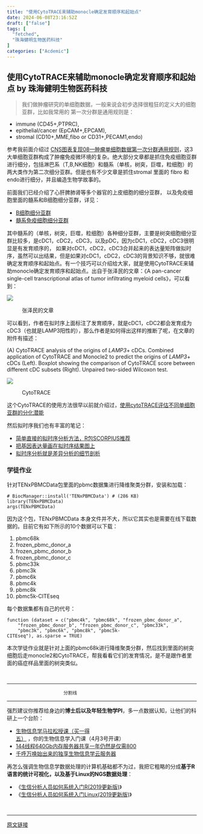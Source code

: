 ```yaml
---
title: "使用CytoTRACE来辅助monocle确定发育顺序和起始点"
date: 2024-06-08T23:16:52Z
draft: ["false"]
tags: [
  "fetched",
  "珠海健明生物医药科技"
]
categories: ["Acdemic"]
---
```

使用CytoTRACE来辅助monocle确定发育顺序和起始点 by 珠海健明生物医药科技
------
<div><section data-tool="mdnice编辑器" data-website="https://www.mdnice.com"><blockquote data-tool="mdnice编辑器"><p>我们做肿瘤研究的单细胞数据，一般来说会初步选择很粗狂的定义大的细胞亚群，比如我常用的 第一次分群是通用规则是：</p></blockquote><ul data-tool="mdnice编辑器"><li><section>immune (CD45+,PTPRC),</section></li><li><section>epithelial/cancer (EpCAM+,EPCAM),</section></li><li><section>stromal (CD10+,MME,fibo or CD31+,PECAM1,endo)</section></li></ul><p data-tool="mdnice编辑器">参考我前面介绍过 <a href="https://mp.weixin.qq.com/s?__biz=MzI1Njk4ODE0MQ==&amp;mid=2247488940&amp;idx=1&amp;sn=1cc8a8a74715087939b9721c0881775d&amp;scene=21#wechat_redirect" data-linktype="2">CNS图表复现08—肿瘤单细胞数据第一次分群通用规则</a>，这3大单细胞亚群构成了肿瘤免疫微环境的复杂。绝大部分文章都是抓住免疫细胞亚群进行细分，包括淋巴系（T,B,NK细胞）和髓系（单核，树突，巨噬，粒细胞）的两大类作为第二次细分亚群。但是也有不少文章是抓住stromal 里面的 fibro 和endo进行细分，并且编造生物学故事的。</p><p data-tool="mdnice编辑器">前面我们已经介绍了心肝脾肺肾等多个器官的上皮细胞的细分亚群， 以及免疫细胞里面的髓系和B细胞细分亚群，详见：</p><ul data-tool="mdnice编辑器"><li><section><a href="https://mp.weixin.qq.com/s?__biz=MzI1Njk4ODE0MQ==&amp;mid=2247506948&amp;idx=1&amp;sn=025d7f91abfa1b68d7910c86cf709e43&amp;scene=21#wechat_redirect" data-linktype="2">B细胞细分亚群</a></section></li><li><section><a href="https://mp.weixin.qq.com/s?__biz=MzI1Njk4ODE0MQ==&amp;mid=2247506971&amp;idx=1&amp;sn=f0242285e2c827d922f938d9858d4ffe&amp;scene=21#wechat_redirect" data-linktype="2">髓系免疫细胞细分亚群</a></section></li></ul><p data-tool="mdnice编辑器">其中髓系的（单核，树突，巨噬，粒细胞）各种细分亚群，主要是树突细胞细分亚群比较多，是cDC1，cDC2，cDC3，以及pDC，因为cDC1，cDC2，cDC3很明显是有发育顺序的， 如果对cDC1，cDC2，cDC3合并起来的表达量矩阵做拟时序，虽然可以出结果，但是如果对cDC1，cDC2，cDC3的背景知识不够，就很难确定发育顺序和起始点。有一个技巧可以介绍给大家，就是使用CytoTRACE来辅助monocle确定发育顺序和起始点。出自于张泽民的文章：《A pan-cancer single-cell transcriptional atlas of tumor infiltrating myeloid cells》，可以看到：</p><p><img data-galleryid="" data-ratio="0.9898148148148148" data-s="300,640" data-src="https://mmbiz.qpic.cn/mmbiz_png/cZNhZQ6j4wxC2tZVnp0M9oJicUoDLGR4xI5uHic8sRGmFPP5cfxyk6x8IzzZ3u5ASic8jw1IoyVXFDmQuPedhqeng/640?wx_fmt=png" data-type="png" data-w="1080" src="https://mmbiz.qpic.cn/mmbiz_png/cZNhZQ6j4wxC2tZVnp0M9oJicUoDLGR4xI5uHic8sRGmFPP5cfxyk6x8IzzZ3u5ASic8jw1IoyVXFDmQuPedhqeng/640?wx_fmt=png"></p><figure data-tool="mdnice编辑器"><figcaption>张泽民的文章</figcaption></figure><p data-tool="mdnice编辑器">可以看到，作者在拟时序上面标注了发育顺序，就是cDC1，cDC2都会发育成为cDC3（也就是LAMP3阳性的），那么作者是如何得出这样的推断了呢，在文章的附件有描述：</p><p data-tool="mdnice编辑器">(A) CytoTRACE analysis of the origins of <em>LAMP3</em>+ cDCs. Combined application of CytoTRACE and Monocle2 to predict the origins of <em>LAMP3</em>+ cDCs (Left). Boxplot showing the comparison of CytoTRACE score between different cDC subsets (Right). Unpaired two-sided Wilcoxon test.</p><p><img data-galleryid="" data-ratio="0.675" data-s="300,640" data-src="https://mmbiz.qpic.cn/mmbiz_png/cZNhZQ6j4wxC2tZVnp0M9oJicUoDLGR4x1SDjoxGjNZYicFcc0icXLuF9Rhta0z7ffLibGoGcpNpCR9N3am4d3OOog/640?wx_fmt=png" data-type="png" data-w="1080" src="https://mmbiz.qpic.cn/mmbiz_png/cZNhZQ6j4wxC2tZVnp0M9oJicUoDLGR4x1SDjoxGjNZYicFcc0icXLuF9Rhta0z7ffLibGoGcpNpCR9N3am4d3OOog/640?wx_fmt=png"></p><figure data-tool="mdnice编辑器"><figcaption>CytoTRACE</figcaption></figure><p data-tool="mdnice编辑器">这个CytoTRACE的使用方法很早以前就介绍过，<a href="https://mp.weixin.qq.com/s?__biz=MzAxMDkxODM1Ng==&amp;mid=2247511866&amp;idx=1&amp;sn=3a41dcdb50cb5eb49c17106b1b9677cc&amp;chksm=9b4bef81ac3c66978945885e790ef085b0a0adb3c83f6eaca52ff28538d77b14c09f710213a8&amp;scene=21&amp;cur_album_id=1909628995961159685#wechat_redirect" data-linktype="2">使用cytoTRACE评估不同单细胞亚群的分化潜能</a></p><p data-tool="mdnice编辑器">然后拟时序我们也有丰富的笔记：</p><ul data-tool="mdnice编辑器"><li><section><a href="https://mp.weixin.qq.com/s?__biz=MzAxMDkxODM1Ng==&amp;mid=2247510987&amp;idx=2&amp;sn=e57f26a7f86e2101ea5ab65b52db1277&amp;chksm=9b4beb70ac3c6266af103e1d3735cdc067dfc2906595f106ee11f21c411f550422c3f4574d29&amp;scene=21&amp;cur_album_id=1909628995961159685#wechat_redirect" data-linktype="2">简单直接的拟时序分析方法，R包SCORPIUS推荐</a></section></li><li><section><a href="https://mp.weixin.qq.com/s?__biz=MzAxMDkxODM1Ng==&amp;mid=2247510054&amp;idx=1&amp;sn=4ad5a90afe5197c1c97f5d1cefdd7a70&amp;chksm=9b4be89dac3c618b07ee2c26247da0c608d54ba173ce0358af358a7c97eb46a7dc1024d0aad1&amp;scene=21&amp;cur_album_id=1909628995961159685#wechat_redirect" data-linktype="2">把基因表达量画在拟时序结果图上</a></section></li><li><section><a href="https://mp.weixin.qq.com/s?__biz=MzAxMDkxODM1Ng==&amp;mid=2247509858&amp;idx=2&amp;sn=476461cd7b7b77febf32b14884bb7b6d&amp;chksm=9b4be7d9ac3c6ecf89dfd9cb40e2f2d569837549583a5168f325695661ecd0c8a0fd78a09f30&amp;scene=21&amp;cur_album_id=1909628995961159685#wechat_redirect" data-linktype="2">拟时序分析就是差异分析的细节剖析</a></section></li></ul><h3 data-tool="mdnice编辑器"><span></span>学徒作业<span></span></h3><p data-tool="mdnice编辑器">针对TENxPBMCData包里面的pbmc数据集进行降维聚类分群，安装和加载：</p><pre data-tool="mdnice编辑器"><span></span><code><span># BiocManager::install('TENxPBMCData') # (286 KB)</span><br><span>library</span>(TENxPBMCData)<br>args(TENxPBMCData) <br></code></pre><p data-tool="mdnice编辑器">因为这个包，TENxPBMCData 本身文件并不大，所以它其实也是需要在线下载数据的。目前它有如下所示的10个数据可以下载：</p><ol data-tool="mdnice编辑器"><li><section>pbmc68k</section></li><li><section>frozen_pbmc_donor_a</section></li><li><section>frozen_pbmc_donor_b</section></li><li><section>frozen_pbmc_donor_c</section></li><li><section>pbmc33k</section></li><li><section>pbmc3k</section></li><li><section>pbmc6k</section></li><li><section>pbmc4k</section></li><li><section>pbmc8k</section></li><li><section>pbmc5k-CITEseq</section></li></ol><p data-tool="mdnice编辑器">每个数据集都有自己的代号：</p><pre data-tool="mdnice编辑器"><span></span><code><span>function</span> (dataset = c(<span>"pbmc4k"</span>, <span>"pbmc68k"</span>, <span>"frozen_pbmc_donor_a"</span>, <br>    <span>"frozen_pbmc_donor_b"</span>, <span>"frozen_pbmc_donor_c"</span>, <span>"pbmc33k"</span>, <br>    <span>"pbmc3k"</span>, <span>"pbmc6k"</span>, <span>"pbmc8k"</span>, <span>"pbmc5k-CITEseq"</span>), as.sparse = TRUE) <br></code></pre><p data-tool="mdnice编辑器">本次学徒作业就是针对上面的pbmc68k进行降维聚类分群，然后找到里面的树突细胞后走monocle2和CytoTRACE，帮我看看它们的发育情况，是不是跟作者里面的癌症样品里面的树突类似。</p></section><p><br></p><section data-tool="mdnice编辑器" data-website="https://www.mdnice.com"><section data-tool="mdnice编辑器" data-website="https://www.mdnice.com"><hr data-tool="mdnice编辑器"><pre data-tool="mdnice编辑器"><code><span></span><span>                   </span>  分割线<br></code></pre><hr data-tool="mdnice编辑器"></section><section><span></span></section></section><p data-tool="mdnice编辑器">强烈建议你推荐给身边的<strong>博士后以及年轻生物学PI</strong>，多一点数据认知，让他们的科研上一个台阶：</p><ul data-tool="mdnice编辑器"><li><section><a target="_blank" href="http://mp.weixin.qq.com/s?__biz=MzAxMDkxODM1Ng==&amp;mid=2247520628&amp;idx=1&amp;sn=8904b3e4baed6d02397b4f6beb089085&amp;chksm=9b4bd1cfac3c58d9ee006daf365931bdfab8d5152ffb5090a2c6227d631e93c52f6656c39cd6&amp;scene=21#wechat_redirect" textvalue="生物信息学马拉松授课（买一‍得五）" linktype="text" imgurl="" imgdata="null" data-itemshowtype="0" tab="innerlink" data-linktype="2" hasload="1">生物信息学马拉松授课（买一得五）</a> ，你的生物信息学入门课（4月3号开课）</section></li><li><section><a target="_blank" href="http://mp.weixin.qq.com/s?__biz=MzAxMDkxODM1Ng==&amp;mid=2247519765&amp;idx=2&amp;sn=6cb33654c7751f4c3df0f84743f77aaf&amp;chksm=9b4bceaeac3c47b8899afc00077b96357b87a4ed6b75e7c434ba14071fd6c8448e4c218de5e0&amp;scene=21#wechat_redirect" textvalue="144线程640Gb内存服务器共享一年仍然是仅需800" linktype="text" imgurl="" imgdata="null" data-itemshowtype="0" tab="innerlink" data-linktype="2" hasload="1">144线程640Gb内存服务器共享一年仍然是仅需800</a></section></li><li><section><a target="_blank" href="http://mp.weixin.qq.com/s?__biz=MzAxMDkxODM1Ng==&amp;mid=2247519765&amp;idx=1&amp;sn=ce5a8c8182f854c88043059f8c2cb9ff&amp;chksm=9b4bceaeac3c47b88c19941d43dbb1401f3a92206481a0afc41159927868199643f795d62a7e&amp;scene=21#wechat_redirect" textvalue="千呼万唤始出来的独享生物信息学云服务器" linktype="text" imgurl="" imgdata="null" data-itemshowtype="0" tab="innerlink" data-linktype="2" hasload="1">千呼万唤始出来的独享生物信息学云服务器</a></section></li></ul><p><span>再怎么强调生物信息学数据处理的计算机基础都不为过，<span>我把它粗略的分成</span><strong>基于R语言的统计可视化，以及基于Linux的NGS数据处理</strong><span>：</span></span></p><ul data-tool="mdnice编辑器"><li><section>《<a href="https://mp.weixin.qq.com/s?__biz=MzAxMDkxODM1Ng==&amp;mid=2247491094&amp;idx=1&amp;sn=3a8ececefdf5894f4ef98b0823f204b8&amp;scene=21#wechat_redirect" data-linktype="2">生信分析人员如何系统入门R(2019更新版)</a>》</section></li><li><section>《<a href="https://mp.weixin.qq.com/s?__biz=MzAxMDkxODM1Ng==&amp;mid=2247491112&amp;idx=1&amp;sn=5c23959b4f36ba83532debdacf3eaa45&amp;scene=21#wechat_redirect" data-linktype="2">生信分析人员如何系统入门Linux(2019更新版)</a>》</section></li></ul><p> </p><p><mp-style-type data-value="3"></mp-style-type></p></div>  
<hr>
<a href="https://mp.weixin.qq.com/s/MhZt4knLPVFm8xvfSblD5A",target="_blank" rel="noopener noreferrer">原文链接</a>
